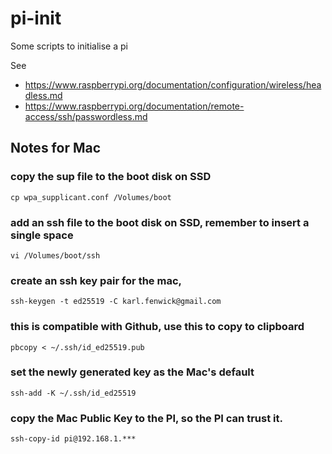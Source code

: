 # pi-init
Some scripts to initialise a pi

See 
- https://www.raspberrypi.org/documentation/configuration/wireless/headless.md
- https://www.raspberrypi.org/documentation/remote-access/ssh/passwordless.md

## Notes for Mac

### copy the sup file to the boot disk on SSD
`cp wpa_supplicant.conf /Volumes/boot`

### add an ssh file to the boot disk on SSD, remember to insert a single space
`vi /Volumes/boot/ssh`

### create an ssh key pair for the mac, 
`ssh-keygen -t ed25519 -C karl.fenwick@gmail.com`

### this is compatible with Github, use this to copy to clipboard
`pbcopy < ~/.ssh/id_ed25519.pub`

### set the newly generated key as the Mac's default
`ssh-add -K ~/.ssh/id_ed25519`

### copy the Mac Public Key to the PI, so the PI can trust it. 
`ssh-copy-id pi@192.168.1.***`

